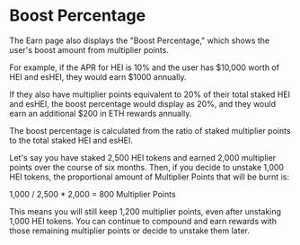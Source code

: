 # Boost Percentage

The Earn page also displays the "Boost Percentage," which shows the user's boost amount from multiplier points.

For example, if the APR for HEI is 10% and the user has $10,000 worth of HEI and esHEI, they would earn $1000 annually.

If they also have multiplier points equivalent to 20% of their total staked HEI and esHEI, the boost percentage would display as 20%, and they would earn an additional $200 in ETH rewards annually.

The boost percentage is calculated from the ratio of staked multiplier points to the total staked HEI and esHEI.

Let's say you have staked 2,500 HEI tokens and earned 2,000 multiplier points over the course of six months. Then, if you decide to unstake 1,000 HEI tokens, the proportional amount of Multiplier Points that will be burnt is:

1,000 / 2,500 \* 2,000 = 800 Multiplier Points

This means you will still keep 1,200 multiplier points, even after unstaking 1,000 HEI tokens. You can continue to compound and earn rewards with those remaining multiplier points or decide to unstake them later.
